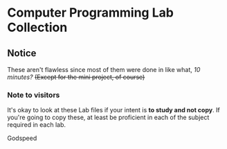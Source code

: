  # **Computer Programming Lab Collection**
 ## Notice
 These aren't flawless since most of them were done in like what, *10 minutes?*
 ~~(Except for the mini project, of course)~~
 
 ### Note to visitors
 It's okay to look at these Lab files if your intent is **to study and not copy**.
 If you're going to copy these, at least be proficient in each of the subject required in each lab.
 
 Godspeed
